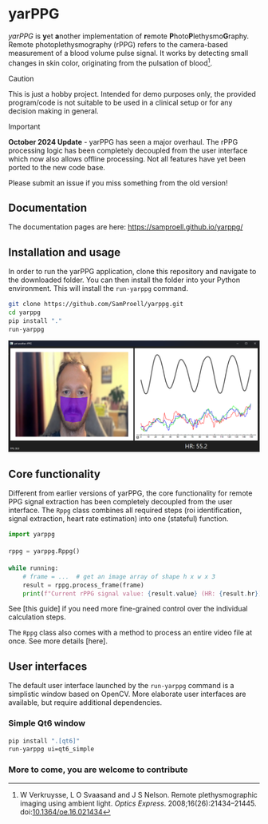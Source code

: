 # yarPPG
*yarPPG* is **y**et **a**nother implementation of **r**emote
**P**hoto**P**lethysmo**G**raphy.
Remote photo&shy;plethysmography (rPPG) refers to the camera-based measurement
of a blood volume pulse signal. It works by detecting small changes in skin
color, originating from the pulsation of blood[^1].

> [!CAUTION]
> This is just a hobby project. Intended for demo purposes only, the
  provided program/code is not suitable to be used in a clinical setup
  or for any decision making in general.

> [!IMPORTANT]
> **October 2024 Update** - yarPPG has seen a major overhaul. The rPPG
> processing logic has been completely decoupled from the user interface
> which now also allows offline processing. Not all features have yet
> been ported to the new code base.
>
> Please submit an issue if you miss something from the old version!

## Documentation
The documentation pages are here: <https://samproell.github.io/yarppg/>

## Installation and usage
In order to run the yarPPG application, clone this repository and navigate
to the downloaded folder. You can then install the folder into your Python
environment. This will install the `run-yarppg` command.

```bash
git clone https://github.com/SamProell/yarppg.git
cd yarppg
pip install "."
run-yarppg
```

![yarPPG's Qt6-based user interface](docs/images/yarppg-screenshot.png)

## Core functionality
Different from earlier versions of yarPPG, the core functionality for remote PPG
signal extraction has been completely decoupled from the user interface.
The `Rppg` class combines all required steps (roi identification, signal extraction,
heart rate estimation) into one (stateful) function.

```python
import yarppg

rppg = yarppg.Rppg()

while running:
    # frame = ...  # get an image array of shape h x w x 3
    result = rppg.process_frame(frame)
    print(f"Current rPPG signal value: {result.value} (HR: {result.hr})")
```

See [this guide] if you need more fine-grained control over the individual
calculation steps.

The `Rppg` class also comes with a method to process an entire video file
at once. See more details [here].

## User interfaces
The default user interface launched by the `run-yarppg` command is a simplistic
window based on OpenCV.
More elaborate user interfaces are available, but require additional dependencies.

### Simple Qt6 window
```bash
pip install ".[qt6]"
run-yarppg ui=qt6_simple
```

### More to come, you are welcome to contribute

[^1]: W Verkruysse, L O Svaasand and J S Nelson. Remote plethysmographic
    imaging using ambient light. *Optics Express*. 2008;16(26):21434–21445.
    doi:[10.1364/oe.16.021434](https://doi.org/10.1364/oe.16.021434)
